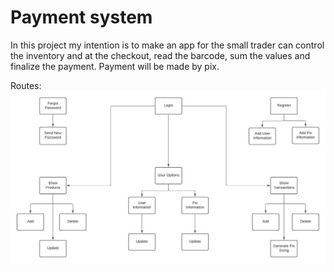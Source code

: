 # Payment system

In this project my intention is to make an app for the small trader can control the inventory and at the checkout, read the barcode, sum the values and finalize the payment. Payment will be made by pix.

Routes:
<img src="images/CleanInventory.jpeg">
